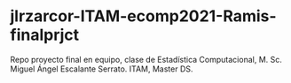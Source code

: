 # jlrzarcor-ITAM-ecomp2021-Ramis-finalprjct
Repo proyecto final en equipo, clase de Estadística Computacional, M. Sc. Miguel Ángel Escalante Serrato. ITAM, Master DS.
